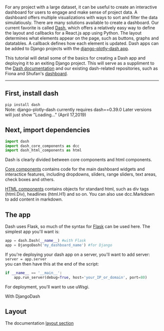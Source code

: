 For any project with a large dataset, it can be useful to create an interactive dashboard for users to engage and make sense of project data.  A dashboard offers multiple visualizations with ways to sort and filter the data simulatiously. There are many solutions available to create a dashboard.  Our current favorite is called [Dash](https://dash.plot.ly/), which offers a relatively easy way to define the layout and callbacks for a React.js app using Python. The layout determines what elements appear on the page, such as buttons, graphs and datatables.  A callback defines how each element is updated.   Dash apps can be added to Django projects with the [django-plotly-dash app](https://github.com/GibbsConsulting/django-plotly-dash). 

This tutorial will detail some of the basics for creating a Dash app and deploying it to an exiting Django project. 
This will serve as a suppliment to the [Dash documentation](https://dash.plot.ly/) and our existing dash-related repositories, such as Fiona and Shufan's [dashboard](https://github.com/HCDigitalScholarship/dashboard).

---

## First, install dash 
`pip install dash`  
Note: django-plotly-dash currently requires dash==0.39.0  Later versions will just show "Loading..." (April 17,2019)


## Next, import dependencies 
```python
import dash
import dash_core_components as dcc
import dash_html_components as html
```
Dash is clearly divided between core components and html components. 

[Core components](https://dash.plot.ly/dash-core-components) contains code for the main dashboard widgets and interactice features, including dropdowns, sliders, range sliders, text areas, check boxes and others.

[HTML components](https://dash.plot.ly/dash-html-components) contains objects for standard html, such as div tags (html.Div), headlines (html.H1) and so on. You can also use dcc.Markdown to add content in markdown.  

## The app 
Dash uses Flask, so much of the syntax for [Flask](http://flask.pocoo.org/) can be used here.  The simplest app you'll want is:    
```python
app = dash.Dash(__name__) #with Flask
app = DjangoDash('my_dashboard_name') #for Django
```

If you're deploying your dash app on a server, you'll want to add server:
`server = app.server`  
you can then have this at the end of the script:
```python
if __name__ == '__main__':
    app.run_server(debug=True, host='your_IP_or_domain', port=80)
```    
For deployment, you'll want to use uWsgi.  

With DjangoDash
## Layout 
The documentation [layout section](https://dash.plot.ly/getting-started) 
